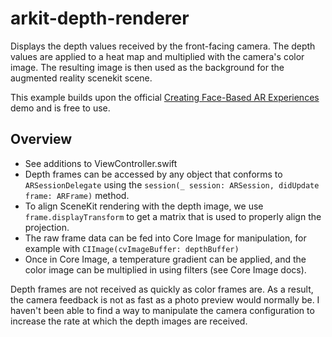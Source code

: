 # arkit-depth-renderer
Displays the depth values received by the front-facing camera. The depth values are applied to a heat map and multiplied with the camera's color image. The resulting image is then used as the background for the augmented reality scenekit scene.

This example builds upon the official [Creating Face-Based AR Experiences](https://developer.apple.com/documentation/arkit/creating_face_based_ar_experiences) demo and is free to use.

## Overview
- See additions to ViewController.swift
- Depth frames can be accessed by any object that conforms to `ARSessionDelegate` using the `session(_ session: ARSession, didUpdate frame: ARFrame)` method.
- To align SceneKit rendering with the depth image, we use `frame.displayTransform` to get a matrix that is used to properly align the projection.
- The raw frame data can be fed into Core Image for manipulation, for example with `CIImage(cvImageBuffer: depthBuffer)`
- Once in Core Image, a temperature gradient can be applied, and the color image can be multiplied in using filters (see Core Image docs).

Depth frames are not received as quickly as color frames are. As a result, the camera feedback is not as fast as a photo preview would normally be. I haven't been able to find a way to manipulate the camera configuration to increase the rate at which the depth images are received.

